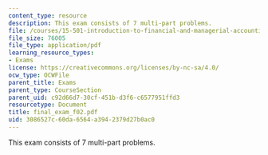 ```yaml
---
content_type: resource
description: This exam consists of 7 multi-part problems.
file: /courses/15-501-introduction-to-financial-and-managerial-accounting-spring-2004/3086527c60da6564a3942379d27b0ac0_final_exam_f02.pdf
file_size: 76005
file_type: application/pdf
learning_resource_types:
- Exams
license: https://creativecommons.org/licenses/by-nc-sa/4.0/
ocw_type: OCWFile
parent_title: Exams
parent_type: CourseSection
parent_uid: c92d66d7-30cf-451b-d3f6-c6577951ffd3
resourcetype: Document
title: final_exam_f02.pdf
uid: 3086527c-60da-6564-a394-2379d27b0ac0
---
```

This exam consists of 7 multi-part problems.
